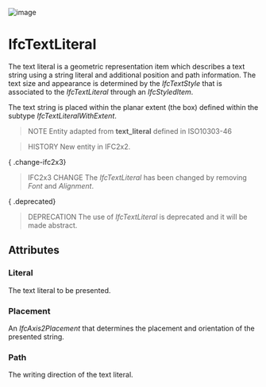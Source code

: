 ![image](https://github.com/user-attachments/assets/d496b421-29d2-435b-8210-2d395f883c82)

# IfcTextLiteral

The text literal is a geometric representation item which describes a text string using a string literal and additional position and path information. The text size and appearance is determined by the _IfcTextStyle_ that is associated to the _IfcTextLiteral_ through an _IfcStyledItem_.
<!-- end of short definition -->

The text string is placed within the planar extent (the box) defined within the subtype _IfcTextLiteralWithExtent_.

> NOTE Entity adapted from **text_literal** defined in ISO10303-46

> HISTORY New entity in IFC2x2.

{ .change-ifc2x3}
> IFC2x3 CHANGE The _IfcTextLiteral_ has been changed by removing _Font_ and _Alignment_.

{ .deprecated}
> DEPRECATION The use of _IfcTextLiteral_ is deprecated and it will be made abstract.

## Attributes

### Literal
The text literal to be presented.

### Placement
An _IfcAxis2Placement_ that determines the placement and orientation of the presented string.

### Path
The writing direction of the text literal.
